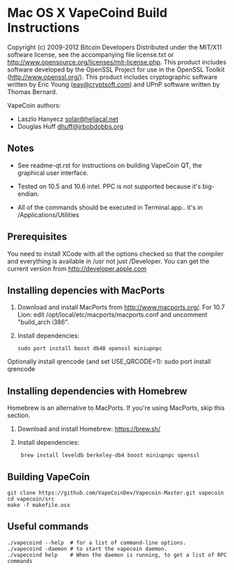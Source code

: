 # Mac OS X VapeCoind Build Instructions

Copyright (c) 2009-2012 Bitcoin Developers
Distributed under the MIT/X11 software license, see the accompanying file
license.txt or http://www.opensource.org/licenses/mit-license.php.  This
product includes software developed by the OpenSSL Project for use in the
OpenSSL Toolkit (http://www.openssl.org/).  This product includes cryptographic
software written by Eric Young (eay@cryptsoft.com) and UPnP software written by
Thomas Bernard.

VapeCoin authors:

- Laszlo Hanyecz <solar@heliacal.net>
- Douglas Huff <dhuff@jrbobdobbs.org>

## Notes

* See readme-qt.rst for instructions on building VapeCoin QT, the
graphical user interface.

* Tested on 10.5 and 10.6 intel.  PPC is not supported because it's big-endian.

* All of the commands should be executed in Terminal.app.. it's in
/Applications/Utilities

## Prerequisites

You need to install XCode with all the options checked so that the compiler and
everything is available in /usr not just /Developer. 
You can get the current version from http://developer.apple.com

## Installing depencies with MacPorts

1.  Download and install MacPorts from http://www.macports.org/. For 10.7 Lion: edit /opt/local/etc/macports/macports.conf and uncomment "build_arch i386".
2.  Install dependencies:

		sudo port install boost db48 openssl miniupnpc

Optionally install qrencode (and set USE_QRCODE=1):
sudo port install qrencode

## Installing dependencies with Homebrew

Homebrew is an alternative to MacPorts. If you're using MacPorts, skip this section.

1. Download and install Homebrew: https://brew.sh/
2. Install dependencies:

		brew install leveldb berkeley-db4 boost miniupnpc openssl

## Building VapeCoin

    git clone https://github.com/VapeCoinDev/Vapecoin-Master.git vapecoin
    cd vapecoin/src
    make -f makefile.osx

## Useful commands

    ./vapecoind --help  # for a list of command-line options.
    ./vapecoind -daemon # to start the vapecoin daemon.
    ./vapecoind help    # When the daemon is running, to get a list of RPC commands
